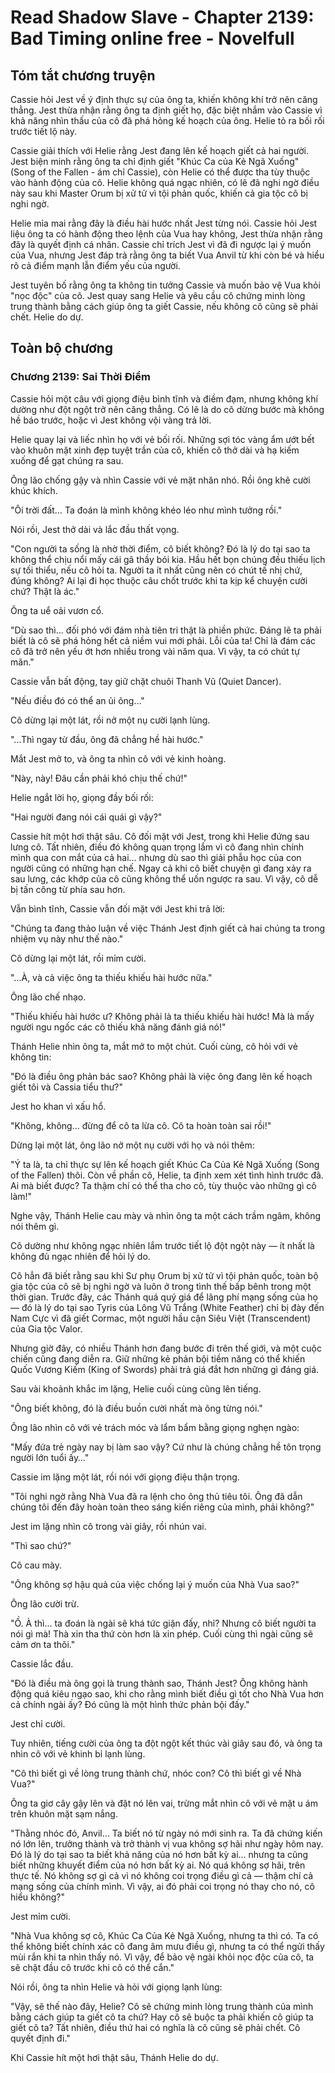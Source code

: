 # Read Shadow Slave - Chapter 2139: Bad Timing online free - Novelfull

## Tóm tắt chương truyện

Cassie hỏi Jest về ý định thực sự của ông ta, khiến không khí trở nên căng thẳng. Jest thừa nhận rằng ông ta định giết họ, đặc biệt nhắm vào Cassie vì khả năng nhìn thấu của cô đã phá hỏng kế hoạch của ông. Helie tỏ ra bối rối trước tiết lộ này.

Cassie giải thích với Helie rằng Jest đang lên kế hoạch giết cả hai người. Jest biện minh rằng ông ta chỉ định giết "Khúc Ca của Kẻ Ngã Xuống" (Song of the Fallen - ám chỉ Cassie), còn Helie có thể được tha tùy thuộc vào hành động của cô. Helie không quá ngạc nhiên, có lẽ đã nghi ngờ điều này sau khi Master Orum bị xử tử vì tội phản quốc, khiến cả gia tộc cô bị nghi ngờ.

Helie mỉa mai rằng đây là điều hài hước nhất Jest từng nói. Cassie hỏi Jest liệu ông ta có hành động theo lệnh của Vua hay không, Jest thừa nhận rằng đây là quyết định cá nhân. Cassie chỉ trích Jest vì đã đi ngược lại ý muốn của Vua, nhưng Jest đáp trả rằng ông ta biết Vua Anvil từ khi còn bé và hiểu rõ cả điểm mạnh lẫn điểm yếu của người.

Jest tuyên bố rằng ông ta không tin tưởng Cassie và muốn bảo vệ Vua khỏi "nọc độc" của cô. Jest quay sang Helie và yêu cầu cô chứng minh lòng trung thành bằng cách giúp ông ta giết Cassie, nếu không cô cũng sẽ phải chết. Helie do dự.

## Toàn bộ chương

### Chương 2139: Sai Thời Điểm

Cassie hỏi một câu với giọng điệu bình tĩnh và điềm đạm, nhưng không khí dường như đột ngột trở nên căng thẳng. Có lẽ là do cô dừng bước mà không hề báo trước, hoặc vì Jest không vội vàng trả lời.

Helie quay lại và liếc nhìn họ với vẻ bối rối. Những sợi tóc vàng ẩm ướt bết vào khuôn mặt xinh đẹp tuyệt trần của cô, khiến cô thở dài và hạ kiếm xuống để gạt chúng ra sau.

Ông lão chống gậy và nhìn Cassie với vẻ mặt nhăn nhó. Rồi ông khẽ cười khúc khích.

"Ôi trời đất… Ta đoán là mình không khéo léo như mình tưởng rồi."

Nói rồi, Jest thở dài và lắc đầu thất vọng.

"Con người ta sống là nhờ thời điểm, cô biết không? Đó là lý do tại sao ta không thể chịu nổi mấy cái gã thầy bói kia. Hầu hết bọn chúng đều thiếu lịch sự tối thiểu, nếu cô hỏi ta. Người ta ít nhất cũng nên có chút tế nhị chứ, đúng không? Ai lại đi học thuộc câu chốt trước khi ta kịp kể chuyện cười chứ? Thật là ác."

Ông ta uể oải vươn cổ.

"Dù sao thì… đối phó với đám nhà tiên tri thật là phiền phức. Đáng lẽ ta phải biết là cô sẽ phá hỏng hết cả niềm vui mới phải. Lỗi của ta! Chỉ là đám các cô đã trở nên yếu ớt hơn nhiều trong vài năm qua. Vì vậy, ta có chút tự mãn."

Cassie vẫn bất động, tay giữ chặt chuôi Thanh Vũ (Quiet Dancer).

"Nếu điều đó có thể an ủi ông…"

Cô dừng lại một lát, rồi nở một nụ cười lạnh lùng.

"...Thì ngay từ đầu, ông đã chẳng hề hài hước."

Mắt Jest mở to, và ông ta nhìn cô với vẻ kinh hoàng.

"Này, này! Đâu cần phải khó chịu thế chứ!"

Helie ngắt lời họ, giọng đầy bối rối:

"Hai người đang nói cái quái gì vậy?"

Cassie hít một hơi thật sâu. Cô đối mặt với Jest, trong khi Helie đứng sau lưng cô. Tất nhiên, điều đó không quan trọng lắm vì cô đang nhìn chính mình qua con mắt của cả hai… nhưng dù sao thì giải phẫu học của con người cũng có những hạn chế. Ngay cả khi cô biết chuyện gì đang xảy ra sau lưng, các khớp của cô cũng không thể uốn ngược ra sau. Vì vậy, cô dễ bị tấn công từ phía sau hơn.

Vẫn bình tĩnh, Cassie vẫn đối mặt với Jest khi trả lời:

"Chúng ta đang thảo luận về việc Thánh Jest định giết cả hai chúng ta trong nhiệm vụ này như thế nào."

Cô dừng lại một lát, rồi mỉm cười.

"...À, và cả việc ông ta thiếu khiếu hài hước nữa."

Ông lão chế nhạo.

"Thiếu khiếu hài hước ư? Không phải là ta thiếu khiếu hài hước! Mà là mấy người ngu ngốc các cô thiếu khả năng đánh giá nó!"

Thánh Helie nhìn ông ta, mắt mở to một chút. Cuối cùng, cô hỏi với vẻ không tin:

"Đó là điều ông phản bác sao? Không phải là việc ông đang lên kế hoạch giết tôi và Cassia tiểu thư?"

Jest ho khan vì xấu hổ.

"Không, không… đừng để cô ta lừa cô. Cô ta hoàn toàn sai rồi!"

Dừng lại một lát, ông lão nở một nụ cười với họ và nói thêm:

"Ý ta là, ta chỉ thực sự lên kế hoạch giết Khúc Ca Của Kẻ Ngã Xuống (Song of the Fallen) thôi. Còn về phần cô, Helie, ta định xem xét tình hình trước đã. Ai mà biết được? Ta thậm chí có thể tha cho cô, tùy thuộc vào những gì cô làm!"

Nghe vậy, Thánh Helie cau mày và nhìn ông ta một cách trầm ngâm, không nói thêm gì.

Cô dường như không ngạc nhiên lắm trước tiết lộ đột ngột này — ít nhất là không đủ ngạc nhiên để hỏi lý do.

Cô hẳn đã biết rằng sau khi Sư phụ Orum bị xử tử vì tội phản quốc, toàn bộ gia tộc của cô sẽ bị nghi ngờ và luôn ở trong tình thế bấp bênh trong một thời gian. Trước đây, các Thánh quá quý giá để lãng phí mạng sống của họ — đó là lý do tại sao Tyris của Lông Vũ Trắng (White Feather) chỉ bị đày đến Nam Cực vì đã giết Cormac, một người hầu cận Siêu Việt (Transcendent) của Gia tộc Valor.

Nhưng giờ đây, có nhiều Thánh hơn đang bước đi trên thế giới, và một cuộc chiến cũng đang diễn ra. Giữ những kẻ phản bội tiềm năng có thể khiến Quốc Vương Kiếm (King of Swords) phải trả giá đắt hơn những gì đáng giá.

Sau vài khoảnh khắc im lặng, Helie cuối cùng cũng lên tiếng.

"Ông biết không, đó là điều buồn cười nhất mà ông từng nói."

Ông lão nhìn cô với vẻ trách móc và lẩm bẩm bằng giọng nghẹn ngào:

"Mấy đứa trẻ ngày nay bị làm sao vậy? Cứ như là chúng chẳng hề tôn trọng người lớn tuổi ấy…"

Cassie im lặng một lát, rồi nói với giọng điệu thận trọng.

"Tôi nghi ngờ rằng Nhà Vua đã ra lệnh cho ông thủ tiêu tôi. Ông đã dẫn chúng tôi đến đây hoàn toàn theo sáng kiến riêng của mình, phải không?"

Jest im lặng nhìn cô trong vài giây, rồi nhún vai.

"Thì sao chứ?"

Cô cau mày.

"Ông không sợ hậu quả của việc chống lại ý muốn của Nhà Vua sao?"

Ông lão cười trừ.

"Ồ. À thì… ta đoán là ngài sẽ khá tức giận đấy, nhỉ? Nhưng cô biết người ta nói gì mà! Thà xin tha thứ còn hơn là xin phép. Cuối cùng thì ngài cũng sẽ cảm ơn ta thôi."

Cassie lắc đầu.

"Đó là điều mà ông gọi là trung thành sao, Thánh Jest? Ông không hành động quá kiêu ngạo sao, khi cho rằng mình biết điều gì tốt cho Nhà Vua hơn cả chính ngài ấy? Đó cũng là một hình thức phản bội đấy."

Jest chỉ cười.

Tuy nhiên, tiếng cười của ông ta đột ngột kết thúc vài giây sau đó, và ông ta nhìn cô với vẻ khinh bỉ lạnh lùng.

"Cô thì biết gì về lòng trung thành chứ, nhóc con? Cô thì biết gì về Nhà Vua?"

Ông ta giơ cây gậy lên và đặt nó lên vai, trừng mắt nhìn cô với vẻ mặt u ám trên khuôn mặt sạm nắng.

"Thằng nhóc đó, Anvil… Ta biết nó từ ngày nó mới sinh ra. Ta đã chứng kiến nó lớn lên, trưởng thành và trở thành vị vua không sợ hãi như ngày hôm nay. Đó là lý do tại sao ta biết khả năng của nó hơn bất kỳ ai… nhưng ta cũng biết những khuyết điểm của nó hơn bất kỳ ai. Nó quá không sợ hãi, trên thực tế. Nó không sợ gì cả vì nó không coi trọng điều gì cả — thậm chí cả mạng sống của chính mình. Vì vậy, ai đó phải coi trọng nó thay cho nó, cô hiểu không?"

Jest mỉm cười.

"Nhà Vua không sợ cô, Khúc Ca Của Kẻ Ngã Xuống, nhưng ta thì có. Ta có thể không biết chính xác cô đang âm mưu điều gì, nhưng ta có thể ngửi thấy mùi rắn khi ta nhìn thấy nó. Vì vậy, để bảo vệ ngài khỏi nọc độc của cô, ta sẽ chặt đầu cô trước khi cô có thể cắn."

Nói rồi, ông ta nhìn Helie và hỏi với giọng lạnh lùng:

"Vậy, sẽ thế nào đây, Helie? Cô sẽ chứng minh lòng trung thành của mình bằng cách giúp ta giết cô ta chứ? Hay cô sẽ buộc ta phải khiến cô giúp ta giết cô ta? Tất nhiên, điều thứ hai có nghĩa là cô cũng sẽ phải chết. Cô quyết định đi."

Khi Cassie hít một hơi thật sâu, Thánh Helie do dự.